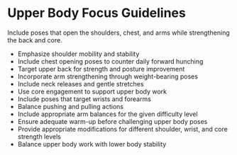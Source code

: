 # Upper Body Focus Guidelines

Include poses that open the shoulders, chest, and arms while strengthening the back and core.

- Emphasize shoulder mobility and stability
- Include chest opening poses to counter daily forward hunching
- Target upper back for strength and posture improvement
- Incorporate arm strengthening through weight-bearing poses
- Include neck releases and gentle stretches
- Use core engagement to support upper body work
- Include poses that target wrists and forearms
- Balance pushing and pulling actions
- Include appropriate arm balances for the given difficulty level
- Ensure adequate warm-up before challenging upper body poses
- Provide appropriate modifications for different shoulder, wrist, and core strength levels
- Balance upper body work with lower body stability 